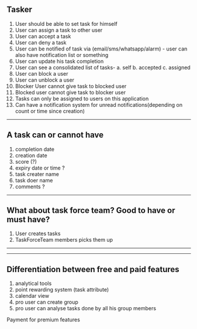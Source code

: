 ## Tasker

1. User should be able to set task for himself
2. User can assign a task to other user
3. User can accept a task
4. User can deny a task
5. User can be notified of task via (email/sms/whatsapp/alarm) - user can also have notification list or something
6. User can update his task completion 
7. User can see a consolidated list of tasks-
	a. self
	b. accepted
	c. assigned
8. User can block a user
9. User can unblock a user 
10. Blocker User cannot give task to blocked user
11. Blocked user cannot give task to blocker user
12. Tasks can only be assigned to users on this application
13. Can have a notification system for unread notifications(depending on count or time since creation)

----------------------------------------------------

## A task can or cannot have
1. completion date
2. creation date
3. score (?)
4. expiry date or time ?
5. task creater name
6. task doer name
7. comments ?

-----------------------------------------------------

## What about task force team? Good to have or must have?
1. User creates tasks 
2. TaskForceTeam members picks them up 

-----------------------------------------------------


-----------------------------------------------------

## Differentiation between free and paid features 
1. analytical tools
2. point rewarding system (task attribute)
3. calendar view
4. pro user can create group 
5. pro user can analyse tasks done by all his group members


Payment for premium features


